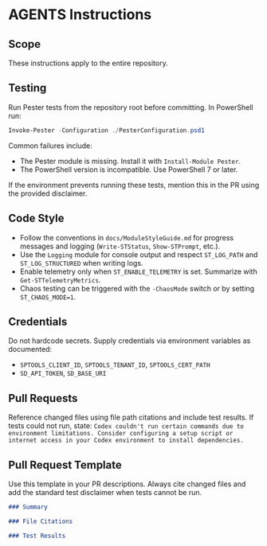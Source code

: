 # AGENTS Instructions

## Scope
These instructions apply to the entire repository.

## Testing
Run Pester tests from the repository root before committing. In PowerShell run:

```powershell
Invoke-Pester -Configuration ./PesterConfiguration.psd1
```

Common failures include:

- The Pester module is missing. Install it with `Install-Module Pester`.
- The PowerShell version is incompatible. Use PowerShell 7 or later.

If the environment prevents running these tests, mention this in the PR using the provided disclaimer.

## Code Style
- Follow the conventions in `docs/ModuleStyleGuide.md` for progress messages and logging (`Write-STStatus`, `Show-STPrompt`, etc.).
- Use the `Logging` module for console output and respect `ST_LOG_PATH` and `ST_LOG_STRUCTURED` when writing logs.
- Enable telemetry only when `ST_ENABLE_TELEMETRY` is set. Summarize with `Get-STTelemetryMetrics`.
- Chaos testing can be triggered with the `-ChaosMode` switch or by setting `ST_CHAOS_MODE=1`.

## Credentials
Do not hardcode secrets. Supply credentials via environment variables as documented:
- `SPTOOLS_CLIENT_ID`, `SPTOOLS_TENANT_ID`, `SPTOOLS_CERT_PATH`
- `SD_API_TOKEN`, `SD_BASE_URI`

## Pull Requests
Reference changed files using file path citations and include test results. If tests could not run, state: `Codex couldn't run certain commands due to environment limitations. Consider configuring a setup script or internet access in your Codex environment to install dependencies.`
## Pull Request Template
Use this template in your PR descriptions. Always cite changed files and add the standard test disclaimer when tests cannot be run.

```markdown
### Summary

### File Citations

### Test Results
```
